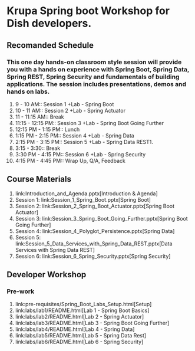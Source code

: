 # Krupa Spring boot Workshop for Dish developers.

## Recomanded Schedule

### This one day hands-on classroom style session will provide you with a hands on experience with Spring Boot, Spring Data, Spring REST, Spring Security and fundamentals of building applications. The session includes presentations, demos and hands on labs.

1. 9 - 10 AM:: Session 1 +Lab - Spring Boot
1. 10 - 11 AM:: Session 2 +Lab - Spring Actuator
1. 11 - 11:15 AM:: Break
1. 11:15 - 12:15 PM:: Session 3 +Lab - Spring Boot Going Further
1. 12:15 PM - 1:15 PM:: Lunch
1. 1:15 PM - 2:15 PM:: Session 4 +Lab - Spring Data
1. 2:15 PM - 3:15 PM:: Session 5 +Lab - Spring Data REST1. 
1. 3:15 - 3:30:: Break
1. 3:30 PM - 4:15 PM:: Session 6 +Lab - Spring Security
1. 4:15 PM - 4:45 PM::  Wrap Up, Q/A, Feedback

## Course Materials

1. link:Introduction_and_Agenda.pptx[Introduction & Agenda]
1. Session 1: link:Session_1_Spring_Boot.pptx[Spring Boot]
1. Session 2: link:Session_2_Spring_Boot_Actuator.pptx[Spring Boot Actuator]
1. Session 3: link:Session_3_Spring_Boot_Going_Further.pptx[Spring Boot Going Further]
1. Session 4: link:Session_4_Polyglot_Persistence.pptx[Spring Data]
1. Session 5: link:Session_5_Data_Services_with_Spring_Data_REST.pptx[Data Services with Spring Data REST]
1. Session 6: link:Session_6_Spring_Security.pptx[Spring Security]

## Developer Workshop
### Pre-work
1. link:pre-requisites/Spring_Boot_Labs_Setup.html[Setup]
1. link:labs/lab1/README.html[Lab 1 - Spring Boot Basics]
1. link:labs/lab2/README.html[Lab 2 - Spring Actuator]
1. link:labs/lab3/README.html[Lab 3 - Spring Boot Going Further]
1. link:labs/lab4/README.html[Lab 4 - Spring Data]
1. link:labs/lab5/README.html[Lab 5 - Spring Data Rest]
1. link:labs/lab6/README.html[Lab 6 - Spring Security]
